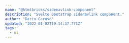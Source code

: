 ```yaml
---
name: "@htmlbricks/sidenavlink-component"
description: "Svelte Bootstrap sidenavlink component."
author: "Dario Caruso"
updated: "2022-01-02T19:14:37.771Z"
tags: 
  - ui
---
```

